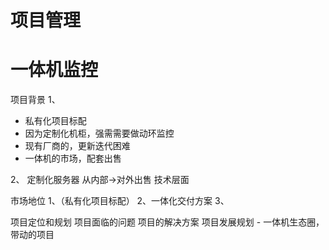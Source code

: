 <!--
 * @Descripttion: 
 * @version: 
 * @Author: WangShuaibing
 * @Date: 2020-11-17 12:56:22
 * @LastEditors: WangShuaibing
 * @LastEditTime: 2020-11-17 13:20:46
-->
# 项目管理


# 一体机监控
项目背景
1、
- 私有化项目标配
- 因为定制化机柜，强需需要做动环监控
- 现有厂商的，更新迭代困难
- 一体机的市场，配套出售

2、
定制化服务器
从内部->对外出售
技术层面

市场地位
1、（私有化项目标配）
2、一体化交付方案
3、

项目定位和规划
项目面临的问题
项目的解决方案
项目发展规划
    - 一体机生态圈，带动的项目
    








